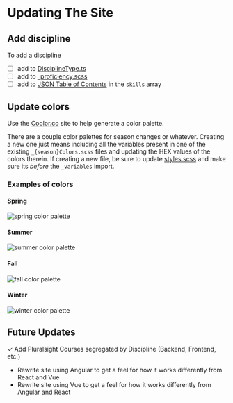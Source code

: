 # Updating The Site

## Add discipline

To add a discipline

- [ ] add to [DisciplineType.ts](./src/enums/DisciplineType.ts)
- [ ] add to [_proficiency.scss](./scss/_proficiency.scss)
- [ ] add to [JSON Table of Contents](./src/toc.json) in the `skills` array

## Update colors

Use the [Coolor.co](https://coolors.co/generate) site to help generate a color palette.

There are a couple color palettes for season changes or whatever. Creating a new one just means including all the variables present in one of the existing `_{season}Colors.scss` files and updating the HEX values of the colors therein. If creating a new file, be sure to update [styles.scss](./scss/styles.scss) and make sure its _before_ the `_variables` import.

### Examples of colors

#### Spring

![spring color palette](./img/spring-colors.png)

#### Summer

![summer color palette](./img/summer-colors.png)

#### Fall

![fall color palette](./img/fall-colors.png)

#### Winter

![winter color palette](./img/winter-colors.png)

## Future Updates

&check; Add Pluralsight Courses segregated by Discipline (Backend, Frontend, etc.)
- Rewrite site using Angular to get a feel for how it works differently from React and Vue
- Rewrite site using Vue to get a feel for how it works differently from Angular and React